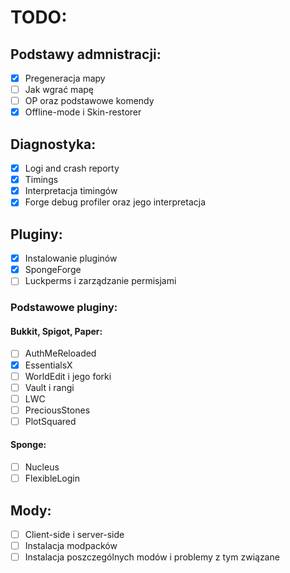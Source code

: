 # TODO:
## Podstawy admnistracji:
- [x] Pregeneracja mapy
- [ ] Jak wgrać mapę
- [ ] OP oraz podstawowe komendy
- [x] Offline-mode i Skin-restorer

## Diagnostyka:
- [x] Logi and crash reporty
- [x] Timings
- [x] Interpretacja timingów
- [x] Forge debug profiler oraz jego interpretacja

## Pluginy:
- [x] Instalowanie pluginów
- [x] SpongeForge
- [ ] Luckperms i zarządzanie permisjami

### Podstawowe pluginy:

#### Bukkit, Spigot, Paper:

- [ ] AuthMeReloaded
- [x] EssentialsX
- [ ] WorldEdit i jego forki
- [ ] Vault i rangi
- [ ] LWC
- [ ] PreciousStones
- [ ] PlotSquared

#### Sponge:

- [ ] Nucleus
- [ ] FlexibleLogin

## Mody:
- [ ] Client-side i server-side
- [ ] Instalacja modpacków
- [ ] Instalacja poszczególnych modów i problemy z tym związane
